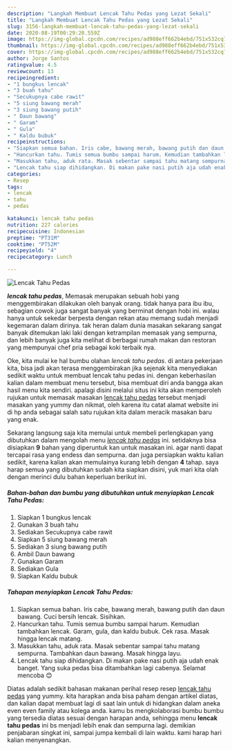 ```yaml
---
description: "Langkah Membuat Lencak Tahu Pedas yang Lezat Sekali"
title: "Langkah Membuat Lencak Tahu Pedas yang Lezat Sekali"
slug: 3156-langkah-membuat-lencak-tahu-pedas-yang-lezat-sekali
date: 2020-08-19T00:29:20.559Z
image: https://img-global.cpcdn.com/recipes/ad988eff662b4ebd/751x532cq70/lencak-tahu-pedas-foto-resep-utama.jpg
thumbnail: https://img-global.cpcdn.com/recipes/ad988eff662b4ebd/751x532cq70/lencak-tahu-pedas-foto-resep-utama.jpg
cover: https://img-global.cpcdn.com/recipes/ad988eff662b4ebd/751x532cq70/lencak-tahu-pedas-foto-resep-utama.jpg
author: Jorge Santos
ratingvalue: 4.5
reviewcount: 13
recipeingredient:
- "1 bungkus lencak"
- "3 buah tahu"
- "Secukupnya cabe rawit"
- "5 siung bawang merah"
- "3 siung bawang putih"
- " Daun bawang"
- " Garam"
- " Gula"
- " Kaldu bubuk"
recipeinstructions:
- "Siapkan semua bahan. Iris cabe, bawang merah, bawang putih dan daun bawang. Cuci bersih lencak. Sisihkan."
- "Hancurkan tahu. Tumis semua bumbu sampai harum. Kemudian tambahkan lencak. Garam, gula, dan kaldu bubuk. Cek rasa. Masak hingga lencak matang."
- "Masukkan tahu, aduk rata. Masak sebentar sampai tahu matang sempurna. Tambahkan daun bawang. Masak hingga layu."
- "Lencak tahu siap dihidangkan. Di makan pake nasi putih aja udah enak banget. Yang suka pedas bisa ditambahkan lagi cabenya. Selamat mencoba 😊"
categories:
- Resep
tags:
- lencak
- tahu
- pedas

katakunci: lencak tahu pedas 
nutrition: 227 calories
recipecuisine: Indonesian
preptime: "PT31M"
cooktime: "PT52M"
recipeyield: "4"
recipecategory: Lunch

---
```



![Lencak Tahu Pedas](https://img-global.cpcdn.com/recipes/ad988eff662b4ebd/751x532cq70/lencak-tahu-pedas-foto-resep-utama.jpg)

<b><i>lencak tahu pedas</i></b>, Memasak merupakan sebuah hobi yang menggembirakan dilakukan oleh banyak orang. tidak hanya para ibu ibu, sebagian cowok juga sangat banyak yang berminat dengan hobi ini. walau hanya untuk sekedar berpesta dengan rekan atau memang sudah menjadi kegemaran dalam dirinya. tak heran dalam dunia masakan sekarang sangat banyak ditemukan laki laki dengan ketrampilan memasak yang sempurna, dan lebih banyak juga kita melihat di berbagai rumah makan dan restoran yang mempunyai chef pria sebagai koki terbaik nya.

Oke, kita mulai ke hal bumbu olahan <i>lencak tahu pedas</i>. di antara pekerjaan kita, bisa jadi akan terasa menggembirakan jika sejenak kita menyediakan sedikit waktu untuk membuat lencak tahu pedas ini. dengan keberhasilan kalian dalam membuat menu tersebut, bisa membuat diri anda bangga akan hasil menu kita sendiri. apalagi disini melalui situs ini kita akan memperoleh rujukan untuk memasak masakan <u>lencak tahu pedas</u> tersebut menjadi masakan yang yummy dan nikmat, oleh karena itu catat alamat website ini di hp anda sebagai salah satu rujukan kita dalam meracik masakan baru yang enak.




Sekarang langsung saja kita memulai untuk membeli perlengkapan yang dibutuhkan dalam mengolah menu <u><i>lencak tahu pedas</i></u> ini. setidaknya bisa disiapkan <b>9</b> bahan yang diperuntuk kan untuk masakan ini. agar nanti dapat tercapai rasa yang endess dan sempurna. dan juga persiapkan waktu kalian sedikit, karena kalian akan memulainya kurang lebih dengan <b>4</b> tahap. saya harap semua yang dibutuhkan sudah kita siapkan disini, yuk mari kita olah dengan merinci dulu bahan keperluan berikut ini.

<!--inarticleads1-->

##### Bahan-bahan dan bumbu yang dibutuhkan untuk menyiapkan Lencak Tahu Pedas:

1. Siapkan 1 bungkus lencak
1. Gunakan 3 buah tahu
1. Sediakan Secukupnya cabe rawit
1. Siapkan 5 siung bawang merah
1. Sediakan 3 siung bawang putih
1. Ambil  Daun bawang
1. Gunakan  Garam
1. Sediakan  Gula
1. Siapkan  Kaldu bubuk




<!--inarticleads2-->

##### Tahapan menyiapkan Lencak Tahu Pedas:

1. Siapkan semua bahan. Iris cabe, bawang merah, bawang putih dan daun bawang. Cuci bersih lencak. Sisihkan.
1. Hancurkan tahu. Tumis semua bumbu sampai harum. Kemudian tambahkan lencak. Garam, gula, dan kaldu bubuk. Cek rasa. Masak hingga lencak matang.
1. Masukkan tahu, aduk rata. Masak sebentar sampai tahu matang sempurna. Tambahkan daun bawang. Masak hingga layu.
1. Lencak tahu siap dihidangkan. Di makan pake nasi putih aja udah enak banget. Yang suka pedas bisa ditambahkan lagi cabenya. Selamat mencoba 😊




Diatas adalah sedikit bahasan makanan perihal resep resep <u>lencak tahu pedas</u> yang yummy. kita harapkan anda bisa paham dengan artikel diatas, dan kalian dapat membuat lagi di saat lain untuk di hidangkan dalam aneka even even family atau kolega anda. kamu bs mengkolaborasi bumbu bumbu yang tersedia diatas sesuai dengan harapan anda, sehingga menu <b>lencak tahu pedas</b> ini bs menjadi lebih enak dan sempurna lagi. demikian penjabaran singkat ini, sampai jumpa kembali di lain waktu. kami harap hari kalian menyenangkan.
